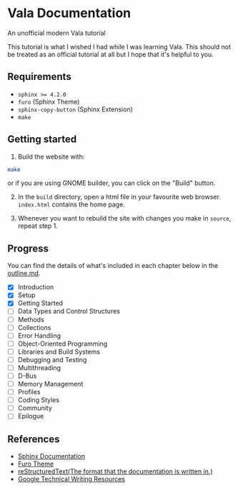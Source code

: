 
# Vala Documentation

An unofficial modern Vala tutorial

This tutorial is what I wished I had while I was learning Vala.
This should not be treated as an official tutorial at all but I hope that it's helpful to you. 

## Requirements

- `sphinx >= 4.2.0`
- `furo` (Sphinx Theme)
- `sphinx-copy-button` (Sphinx Extension)
- `make`

## Getting started

1. Build the website with:

```sh
make
```

or if you are using GNOME builder, you can click on the "Build" button.

2. In the `build` directory, open a html file in your favourite web browser. `index.html` contains the home page.

3. Whenever you want to rebuild the site with changes you make in `source`, repeat step 1.

## Progress

You can find the details of what's included in each chapter below in the [outline.md](./outline.md).

- [X] Introduction
- [X] Setup
- [X] Getting Started
- [ ] Data Types and Control Structures
- [ ] Methods
- [ ] Collections
- [ ] Error Handling
- [ ] Object-Oriented Programming
- [ ] Libraries and Build Systems
- [ ] Debugging and Testing
- [ ] Multithreading
- [ ] D-Bus
- [ ] Memory Management
- [ ] Profiles
- [ ] Coding Styles
- [ ] Community
- [ ] Epilogue

## References

- [Sphinx Documentation](https://www.sphinx-doc.org/en/master/contents.html)
- [Furo Theme](https://github.com/pradyunsg/furo)
- [reStructuredText(The format that the documentation is written in.)](https://www.writethedocs.org/guide/writing/reStructuredText/)
- [Google Technical Writing Resources](https://developers.google.com/tech-writing)
